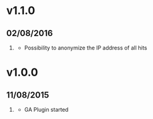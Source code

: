 # v1.1.0
## 02/08/2016

1. [](#new)
    * Possibility to anonymize the IP address of all hits

# v1.0.0
## 11/08/2015

1. [](#new)
    * GA Plugin started
